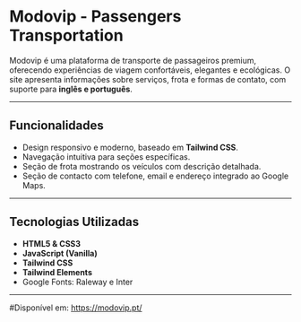 # Modovip - Passengers Transportation

Modovip é uma plataforma de transporte de passageiros premium, oferecendo experiências de viagem confortáveis, elegantes e ecológicas. O site apresenta informações sobre serviços, frota e formas de contato, com suporte para **inglês e português**.  

---

## Funcionalidades

- Design responsivo e moderno, baseado em **Tailwind CSS**.  
- Navegação intuitiva para seções específicas.   
- Seção de frota mostrando os veículos com descrição detalhada.  
- Seção de contacto com telefone, email e endereço integrado ao Google Maps.  

---

## Tecnologias Utilizadas

- **HTML5 & CSS3**  
- **JavaScript (Vanilla)**  
- **Tailwind CSS**  
- **Tailwind Elements**  
- Google Fonts: Raleway e Inter  


---

#Disponível em: https://modovip.pt/
